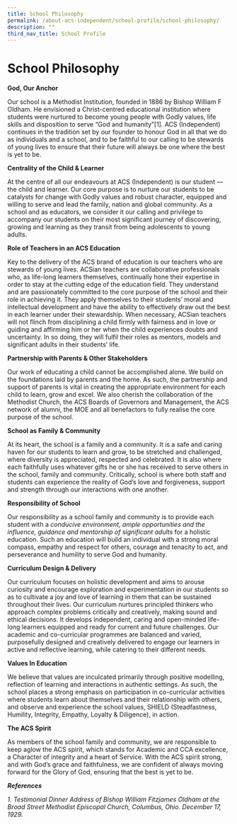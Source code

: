 ```yaml
---
title: School Philosophy
permalink: /about-acs-independent/school-profile/school-philosophy/
description: ""
third_nav_title: School Profile
---
```



# School Philosophy

**God, Our Anchor**

Our school is a Methodist Institution, founded in 1886 by Bishop William F Oldham. He envisioned a Christ-centred educational institution where students were nurtured to become young people with Godly values, life skills and disposition to serve “God and humanity”\[1\]. ACS (Independent) continues in the tradition set by our founder to honour God in all that we do as individuals and a school, and to be faithful to our calling to be stewards of young lives to ensure that their future will always be one where the best is yet to be.

**Centrality of the Child & Learner**

At the centre of all our endeavours at ACS (Independent) is our student — the child and learner. Our core purpose is to nurture our students to be catalysts for change with Godly values and robust character, equipped and willing to serve and lead the family, nation and global community. As a school and as educators, we consider it our calling and privilege to accompany our students on their most significant journey of discovering, growing and learning as they transit from being adolescents to young adults.

**Role of Teachers in an ACS Education**

Key to the delivery of the ACS brand of education is our teachers who are stewards of young lives. ACSian teachers are collaborative professionals who, as life-long learners themselves, continually hone their expertise in order to stay at the cutting edge of the education field. They understand and are passionately committed to the core purpose of the school and their role in achieving it. They apply themselves to their students’ moral and intellectual development and have the ability to effectively draw out the best in each learner under their stewardship. When necessary, ACSian teachers will not flinch from disciplining a child firmly with fairness and in love or guiding and affirming him or her when the child experiences doubts and uncertainty. In so doing, they will fulfil their roles as mentors, models and significant adults in their students’ life.

**Partnership with Parents & Other Stakeholders**

Our work of educating a child cannot be accomplished alone. We build on the foundations laid by parents and the home. As such, the partnership and support of parents is vital in creating the appropriate environment for each child to learn, grow and excel. We also cherish the collaboration of the Methodist Church, the ACS Boards of Governors and Management, the ACS network of alumni, the MOE and all benefactors to fully realise the core purpose of the school.

**School as Family & Community**

At its heart, the school is a family and a community. It is a safe and caring haven for our students to learn and grow, to be stretched and challenged, where diversity is appreciated, respected and celebrated. It is also where each faithfully uses whatever gifts he or she has received to serve others in the school, family and community. Critically, school is where both staff and students can experience the reality of God’s love and forgiveness, support and strength through our interactions with one another.

**Responsibility of School**

Our responsibility as a school family and community is to provide each student with a _conducive environment, ample opportunities and the influence, guidance and mentorship of significant adults_ for a holistic education. Such an education will build an individual with a strong moral compass, empathy and respect for others, courage and tenacity to act, and perseverance and humility to serve God and humanity.

**Curriculum Design & Delivery**

Our curriculum focuses on holistic development and aims to arouse curiosity and encourage exploration and experimentation in our students so as to cultivate a joy and love of learning in them that can be sustained throughout their lives. Our curriculum nurtures principled thinkers who approach complex problems critically and creatively, making sound and ethical decisions. It develops independent, caring and open-minded life-long learners equipped and ready for current and future challenges. Our academic and co-curricular programmes are balanced and varied, purposefully designed and creatively delivered to engage our learners in active and reflective learning, while catering to their different needs.

**Values In Education**

We believe that values are inculcated primarily through positive modelling, reflection of learning and interactions in authentic settings. As such, the school places a strong emphasis on participation in co-curricular activities where students learn about themselves and their relationship with others, and observe and experience the school values, SHIELD (Steadfastness, Humility, Integrity, Empathy, Loyalty & Diligence), in action.

**The ACS Spirit**

As members of the school family and community, we are responsible to keep aglow the ACS spirit, which stands for Academic and CCA excellence, a Character of integrity and a heart of Service. With the ACS spirit strong, and with God’s grace and faithfulness, we are confident of always moving forward for the Glory of God, ensuring that the best is yet to be.

_**References**_

_1\. Testimonial Dinner Address of Bishop William Fitzjames Oldham at the Broad Street Methodist Episcopal Church, Columbus, Ohio. December 17, 1929._